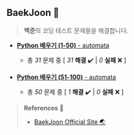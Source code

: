 ## BaekJoon 🎲

> **백준**의 코딩 테스트 문제들을 해결합니다.

+ [**Python 배우기 (1-50)** - automata](https://github.com/DevJaepaL/Algorithms/tree/main/BaekJoon/src/PythonSeries1)
  + 총 *31* 문제 중 [ *31* **해결**  ✔️ | *0* **실패** ❌ ]

+ [**Python 배우기 (51-100)** - automata](https://github.com/DevJaepaL/Algorithms/tree/main/BaekJoon/src/PythonSeries2)
  + 총 *50* 문제 중 [ *1* **해결**  ✔️ | *0* **실패** ❌ ]

    

> **References** 🤝
> + <a href="https://www.acmicpc.net/">BaekJoon Official Site 🌏</a>